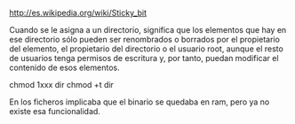 http://es.wikipedia.org/wiki/Sticky_bit

Cuando se le asigna a un directorio, significa que los elementos que hay en ese directorio sólo pueden ser renombrados o borrados por el propietario del elemento, el propietario del directorio o el usuario root, aunque el resto de usuarios tenga permisos de escritura y, por tanto, puedan modificar el contenido de esos elementos.

chmod 1xxx dir
chmod +t dir


En los ficheros implicaba que el binario se quedaba en ram, pero ya no existe esa funcionalidad.
